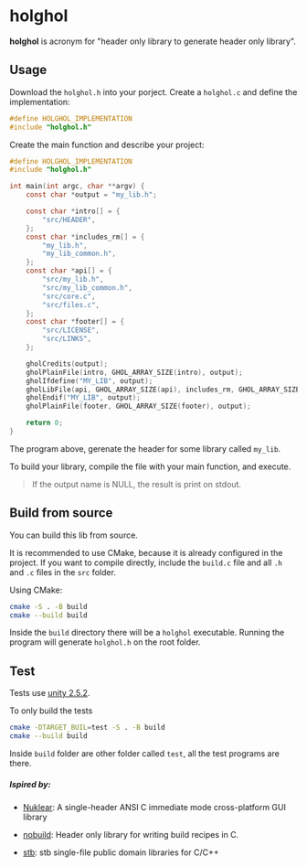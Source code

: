 # holghol

**holghol** is acronym for "header only library to generate header only
library".


## Usage

Download the `holghol.h` into your porject. Create a `holghol.c` and define the
implementation:

```c
#define HOLGHOL_IMPLEMENTATION
#include "holghol.h"
```

Create the main function and describe your project:
```c
#define HOLGHOL_IMPLEMENTATION
#include "holghol.h"

int main(int argc, char **argv) {
    const char *output = "my_lib.h";

    const char *intro[] = {
        "src/HEADER",
    };
    const char *includes_rm[] = {
        "my_lib.h",
        "my_lib_common.h",
    };
    const char *api[] = {
        "src/my_lib.h",
        "src/my_lib_common.h",
        "src/core.c",
        "src/files.c",
    };
    const char *footer[] = {
        "src/LICENSE",
        "src/LINKS",
    };

    gholCredits(output);
    gholPlainFile(intro, GHOL_ARRAY_SIZE(intro), output);
    gholIfdefine("MY_LIB", output);
    gholLibFile(api, GHOL_ARRAY_SIZE(api), includes_rm, GHOL_ARRAY_SIZE(includes_rm), output);
    gholEndif("MY_LIB", output);
    gholPlainFile(footer, GHOL_ARRAY_SIZE(footer), output);

    return 0;
}
```

The program above, gerenate the header for some library called `my_lib`.

To build your library, compile the file with your main function, and execute.

> If the output name is NULL, the result is print on stdout.

## Build from  source

You can build this lib from source.

It is recommended to use CMake, because it is already configured in the project.
If you want to compile directly, include the `build.c` file and all `.h` and
`.c` files in the `src` folder.

Using CMake:

```sh
cmake -S . -B build
cmake --build build
```

Inside the `build` directory there will be a `holghol` executable. Running the
program will generate `holghol.h` on the root folder.

## Test

Tests use
[unity 2.5.2](https://github.com/ThrowTheSwitch/Unity/releases/tag/v2.5.2).

To only build the tests

```sh
cmake -DTARGET_BUIL=test -S . -B build
cmake --build build
```

Inside `build` folder are other folder called `test`, all the test programs are
there.

##### Ispired by:

- [Nuklear](https://github.com/Immediate-Mode-UI/Nuklear): A single-header ANSI
C immediate mode cross-platform GUI library

- [nobuild](https://github.com/tsoding/nobuild): Header only library for writing
build recipes in C.

- [stb](https://github.com/nothings/stb): stb single-file public domain
libraries for C/C++

